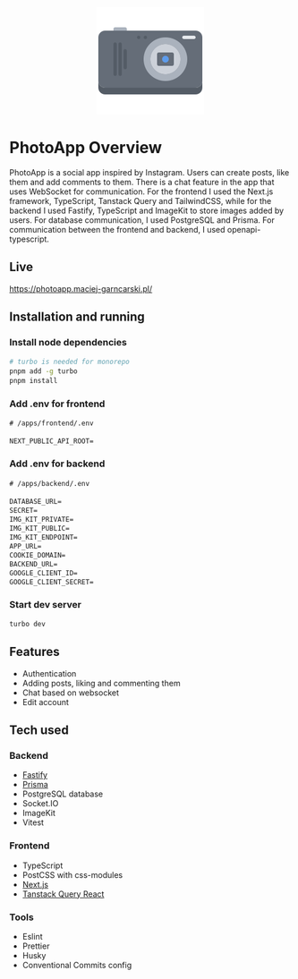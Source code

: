 <p align="center">
  <img width="192" height="192" src="https://raw.githubusercontent.com/MaciejGarncarski/photo-app/main/.github/logo.png">
</p>

# PhotoApp Overview

PhotoApp is a social app inspired by Instagram. Users can create posts, like them and add comments to them. There is a chat feature in the app that uses WebSocket for communication. For the frontend I used the Next.js framework, TypeScript, Tanstack Query and TailwindCSS, while for the backend I used Fastify, TypeScript and ImageKit to store images added by users. For database communication, I used PostgreSQL and Prisma. For communication between the frontend and backend, I used openapi-typescript.

## Live

<https://photoapp.maciej-garncarski.pl/>

## Installation and running

### Install node dependencies

```bash
# turbo is needed for monorepo
pnpm add -g turbo
pnpm install
```

### Add .env for frontend

```
# /apps/frontend/.env

NEXT_PUBLIC_API_ROOT=
```

### Add .env for backend

```
# /apps/backend/.env

DATABASE_URL=
SECRET=
IMG_KIT_PRIVATE=
IMG_KIT_PUBLIC=
IMG_KIT_ENDPOINT=
APP_URL=
COOKIE_DOMAIN=
BACKEND_URL=
GOOGLE_CLIENT_ID=
GOOGLE_CLIENT_SECRET=
```

### Start dev server

```bash
turbo dev
```

## Features

- Authentication
- Adding posts, liking and commenting them
- Chat based on websocket
- Edit account

## Tech used

### Backend

- [Fastify](https://www.fastify.io/)
- [Prisma](https://prisma.io/)
- PostgreSQL database
- Socket.IO
- ImageKit
- Vitest

### Frontend

- TypeScript
- PostCSS with css-modules
- [Next.js](https://nextjs.org/)
- [Tanstack Query React](https://tanstack.com/query/latest/docs/react/overview)

### Tools

- Eslint
- Prettier
- Husky
- Conventional Commits config
